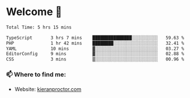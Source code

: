 # Welcome 🦘

<!--START_SECTION:waka-->

```txt
Total Time: 5 hrs 15 mins

TypeScript       3 hrs 7 mins    ███████████████░░░░░░░░░░   59.63 %
PHP              1 hr 42 mins    ████████░░░░░░░░░░░░░░░░░   32.41 %
YAML             10 mins         ▓░░░░░░░░░░░░░░░░░░░░░░░░   03.27 %
EditorConfig     9 mins          ▓░░░░░░░░░░░░░░░░░░░░░░░░   02.88 %
CSS              3 mins          ▒░░░░░░░░░░░░░░░░░░░░░░░░   00.96 %
```

<!--END_SECTION:waka-->

### 📫 Where to find me:

-   Website: [kieranproctor.com](https://kieranproctor.com/)
